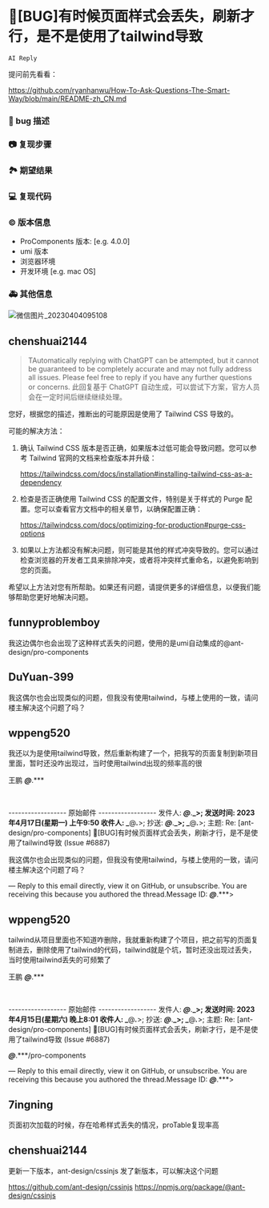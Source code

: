 # 🐛[BUG]有时候页面样式会丢失，刷新才行，是不是使用了tailwind导致

`AI Reply`

提问前先看看：

https://github.com/ryanhanwu/How-To-Ask-Questions-The-Smart-Way/blob/main/README-zh_CN.md

### 🐛 bug 描述

<!--
详细地描述 bug，让大家都能理解
-->

### 📷 复现步骤

<!--
清晰描述复现步骤，让别人也能看到问题，如果可能，尽量提供可执行代码，
如：https://codesandbox.io/ 在此处创建一个 codesandbox，方便我们更快的排查和复现问题
-->

### 🏞 期望结果

<!--
描述你原本期望看到的结果
-->

### 💻 复现代码

<!--
提供可复现的代码，仓库，或线上示例
-->

### © 版本信息

- ProComponents 版本: [e.g. 4.0.0]
- umi 版本
- 浏览器环境
- 开发环境 [e.g. mac OS]

### 🚑 其他信息

<!--
如截图等其他信息可以贴在这里
-->

![微信图片_20230404095108](https://user-images.githubusercontent.com/70751511/229666835-5965cef4-5f58-46ec-9c61-efd29fe206a4.png)

## chenshuai2144

> TAutomatically replying with ChatGPT can be attempted, but it cannot be guaranteed to be completely accurate and may not fully address all issues. Please feel free to reply if you have any further questions or concerns.
> 此回复基于 ChatGPT 自动生成，可以尝试下方案，官方人员会在一定时间后继续继续处理。

您好，根据您的描述，推断出的可能原因是使用了 Tailwind CSS 导致的。

可能的解决方法：

1. 确认 Tailwind CSS 版本是否正确，如果版本过低可能会导致问题。您可以参考 Tailwind 官网的文档来检查版本并升级：

   https://tailwindcss.com/docs/installation#installing-tailwind-css-as-a-dependency

2. 检查是否正确使用 Tailwind CSS 的配置文件，特别是关于样式的 Purge 配置。您可以查看官方文档中的相关章节，以确保配置正确：

   https://tailwindcss.com/docs/optimizing-for-production#purge-css-options

3. 如果以上方法都没有解决问题，则可能是其他的样式冲突导致的。您可以通过检查浏览器的开发者工具来排除冲突，或者将冲突样式重命名，以避免影响到您的页面。

希望以上方法对您有所帮助。如果还有问题，请提供更多的详细信息，以便我们能够帮助您更好地解决问题。

## funnyproblemboy

我这边偶尔也会出现了这种样式丢失的问题，使用的是umi自动集成的@ant-design/pro-components

## DuYuan-399

我这偶尔也会出现类似的问题，但我没有使用tailwind，与楼上使用的一致，请问楼主解决这个问题了吗？

## wppeng520

我还以为是使用tailwind导致，然后重新构建了一个，把我写的页面复制到新项目里面，暂时还没咋出现过，当时使用tailwind出现的频率高的很
&nbsp;

王鹏
**_@_**.\*\*\*

&nbsp;

------------------&nbsp;原始邮件&nbsp;------------------
发件人: **_@_**.**_&gt;;
发送时间: 2023年4月17日(星期一) 上午9:50
收件人: _**@**_._**&gt;;
抄送: **_@_**.**_&gt;; _**@**_._**&gt;;
主题: Re: [ant-design/pro-components] 🐛[BUG]有时候页面样式会丢失，刷新才行，是不是使用了tailwind导致 (Issue #6887)

我这偶尔也会出现类似的问题，但我没有使用tailwind，与楼上使用的一致，请问楼主解决这个问题了吗？

—
Reply to this email directly, view it on GitHub, or unsubscribe.
You are receiving this because you authored the thread.Message ID: **_@_**.\*\*\*&gt;

## wppeng520

tailwind从项目里面也不知道咋删除，我就重新构建了个项目，把之前写的页面复制进去，删除使用了tailwind的代码，tailwind就是个坑，暂时还没出现过丢失，当时使用tailwind丢失的可频繁了
&nbsp;

王鹏
**_@_**.\*\*\*

&nbsp;

------------------&nbsp;原始邮件&nbsp;------------------
发件人: **_@_**.**_&gt;;
发送时间: 2023年4月15日(星期六) 晚上8:01
收件人: _**@**_._**&gt;;
抄送: **_@_**.**_&gt;; _**@**_._**&gt;;
主题: Re: [ant-design/pro-components] 🐛[BUG]有时候页面样式会丢失，刷新才行，是不是使用了tailwind导致 (Issue #6887)

**_@_**.\*\*\*/pro-components

—
Reply to this email directly, view it on GitHub, or unsubscribe.
You are receiving this because you authored the thread.Message ID: **_@_**.\*\*\*&gt;

## 7ingning

页面初次加载的时候，存在哈希样式丢失的情况，proTable复现率高

## chenshuai2144

更新一下版本，ant-design/cssinjs 发了新版本，可以解决这个问题

https://github.com/ant-design/cssinjs
https://npmjs.org/package/@ant-design/cssinjs
